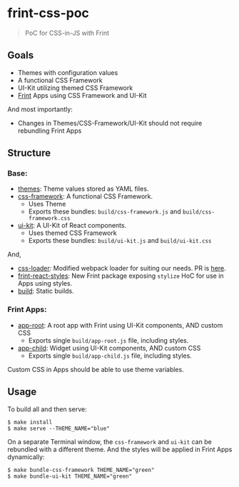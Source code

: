 # frint-css-poc

> PoC for CSS-in-JS with Frint

## Goals

* Themes with configuration values
* A functional CSS Framework
* UI-Kit utilizing themed CSS Framework
* [Frint](https://frint.js.org) Apps using CSS Framework and UI-Kit

And most importantly:

* Changes in Themes/CSS-Framework/UI-Kit should not require rebundling Frint Apps

## Structure

### Base:

* [themes](./themes): Theme values stored as YAML files.
* [css-framework](./css-framework): A functional CSS Framework.
  * Uses Theme
  * Exports these bundles: `build/css-framework.js` and `build/css-framework.css`
* [ui-kit](./ui-kit): A UI-Kit of React components.
  * Uses themed CSS Framework
  * Exports these bundles: `build/ui-kit.js` and `build/ui-kit.css`

And,

* [css-loader](./css-loader): Modified webpack loader for suiting our needs. PR is [here](https://github.com/webpack-contrib/css-loader/pull/496).
* [frint-react-styles](./frint-react-styles): New Frint package exposing `stylize` HoC for use in Apps using styles.
* [build](./build): Static builds.

### Frint Apps:

* [app-root](./app-root): A root app with Frint using UI-Kit components, AND custom CSS
  * Exports single `build/app-root.js` file, including styles.
* [app-child](./app-child): Widget using UI-Kit components, AND custom CSS
  * Exports single `build/app-child.js` file, including styles.

Custom CSS in Apps should be able to use theme variables.

## Usage

To build all and then serve:

```
$ make install
$ make serve --THEME_NAME="blue"
```

On a separate Terminal window, the `css-framework` and `ui-kit` can be rebundled with a different theme. And the styles will be applied in Frint Apps dynamically:

```
$ make bundle-css-framework THEME_NAME="green"
$ make bundle-ui-kit THEME_NAME="green"
```
